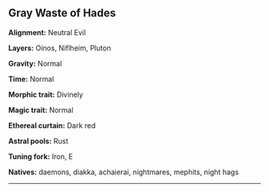 ﻿## Gray Waste of Hades

**Alignment:** Neutral Evil

**Layers:** Oinos, Niflheim, Pluton

**Gravity:** Normal

**Time:** Normal

**Morphic trait:** Divinely

**Magic trait:** Normal

**Ethereal curtain:** Dark red

**Astral pools:** Rust

**Tuning fork:** Iron, E

**Natives:** daemons, diakka, achaierai, nightmares, mephits, night hags

---

